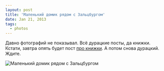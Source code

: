 ```yaml
---
layout: post
title: 'Маленький домик рядом с Зальцбургом'
date: Jan 21, 2013
tags:
  - photos
---
```


Давно фотографий не показывал. Всё дурацкие посты, да книжки. Кстати, завтра опять будет пост [про книжки](http://birdwatcher.ru/reading/ "Книги о фотографии"). А потом снова дурацкий. Ждите.

![Маленький домик рядом с Зальцбургом](photo://87)
